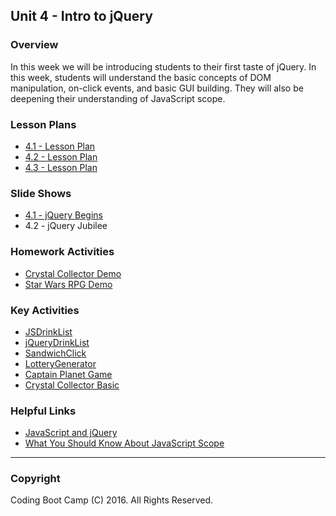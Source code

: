 ## Unit 4 - Intro to jQuery

### Overview

In this week we will be introducing students to their first taste of jQuery. In this week, students will understand the basic concepts of DOM manipulation, on-click events, and basic GUI building. They will also be deepening their understanding of JavaScript scope.

### Lesson Plans

* [4.1 - Lesson Plan](1-Class-Content/4.1/4.1-Lessonplan.md)
* [4.2 - Lesson Plan](1-Class-Content/4.2/4.2-Lessonplan.md)
* [4.3 - Lesson Plan](1-Class-Content/4.3/4.3-Lessonplan.md)

### Slide Shows

* [4.1 - jQuery Begins](1-Class-Content/4.1/Slide-Shows)
* 4.2 - jQuery Jubilee

### Homework Activities

* [Crystal Collector Demo](2-Homework/Instructions/homework_demos/crystalsCollector_demo.mp4)
* [Star Wars RPG Demo](2-Homework/Instructions/homework_demos/starwars_demo.mp4)

### Key Activities

* [JSDrinkList](1-Class-Content/4.1/Activities/2-JSDrinkList)
* [jQueryDrinkList](1-Class-Content/4.1/Activities/4-jQueryDrinkList)
* [SandwichClick](1-Class-Content/4.1/Activities/6-SandwichClick)
* [LotteryGenerator](1-Class-Content/4.1/Activities/8-LotteryGenerator)
* [Captain Planet Game](1-Class-Content/4.2/Activities/1-CaptainPlanetGame)
* [Crystal Collector Basic](1-Class-Content/4.2/Activities/3-CrystalExample)

### Helpful Links

* [JavaScript and jQuery](http://www.amazon.com/JavaScript-JQuery-Interactive-Front-End-Development/dp/1118531647/ref=sr_1_1?s=books&ie=UTF8&qid=1460751938&sr=1-1)
* [What You Should Know About JavaScript Scope](https://spin.atomicobject.com/2014/10/20/javascript-scope-closures/)

- - -

### Copyright

Coding Boot Camp (C) 2016. All Rights Reserved.
